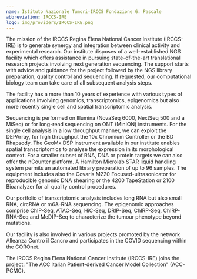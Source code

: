 ```yaml
---
name: Istituto Nazionale Tumori-IRCCS Fondazione G. Pascale
abbreviation: IRCCS-IRE
logo: img/providers/IRCCS-IRE.png
---
```


The mission of the IRCCS Regina Elena National Cancer Institute (IRCCS-IRE)  is to generate synergy and integration between clinical activity and experimental research.
Our institute disposes of a well-established NGS facility which offers assistance in pursuing state-of-the-art translational research projects involving next generation sequencing. The support starts with advice and guidance for the project followed by the NGS library preparation, quality control and sequencing. If requested, our computational biology team can take care of all subsequent analysis steps.

The facility has a more than 10 years of experience with various types of applications involving genomics, transcriptomics, epigenomics but also more recently single cell and spatial transcriptomic analysis.

Sequencing is performed on Illumina (NovaSeq 6000, NextSeq 500 and a MiSeq) or for long-read sequencing on ONT (MinION) instruments. For the single cell analysis in a low throughput manner, we can exploit the DEPArray, for high throughput the 10x Chromium Controller or the BD Rhapsody. The GeoMx DSP instrument available in our institute enables spatial transcriptomics to analyse the expression in its morphological context. For a smaller subset of RNA, DNA or protein targets we can also offer the nCounter platform. A Hamilton Microlab STAR liquid handling system permits an automated library preparation of up to 96 samples.  The equipment includes also the Covaris M220 Focused-ultrasonicator for reproducible genomic DNA shearing or the 4200 TapeStation or 2100 Bioanalyzer for all quality control procedures.

Our portfolio of transcriptomic analysis includes long RNA but also small RNA, circRNA or m6A-RNA sequencing. The epigenomic approaches comprise ChIP-Seq, ATAC-Seq, HiC-Seq, DRIP-Seq, ChIRP-Seq, ChIRP-RNA-Seq and MeDIP-Seq to characterize the tumour phenotype beyond mutations.

Our facility is also involved in various projects promoted by the network Alleanza Contro il Cancro and participates in the COVID sequencing within the COROnet.

The  IRCCS Regina Elena National Cancer Institute (IRCCS-IRE) joins the project: "The ACC italian Patient-derived Cancer Model Collection" (ACC-PCMC).
